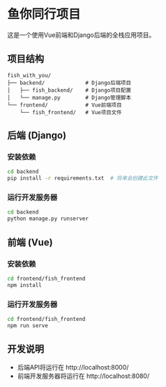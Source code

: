 # 鱼你同行项目

这是一个使用Vue前端和Django后端的全栈应用项目。

## 项目结构

```
fish_with_you/
├── backend/             # Django后端项目
│   ├── fish_backend/    # Django项目配置
│   └── manage.py        # Django管理脚本
└── frontend/            # Vue前端项目
    └── fish_frontend/   # Vue项目文件
```

## 后端 (Django)

### 安装依赖

```bash
cd backend
pip install -r requirements.txt  # 将来会创建此文件
```

### 运行开发服务器

```bash
cd backend
python manage.py runserver
```

## 前端 (Vue)

### 安装依赖

```bash
cd frontend/fish_frontend
npm install
```

### 运行开发服务器

```bash
cd frontend/fish_frontend
npm run serve
```

## 开发说明

- 后端API将运行在 http://localhost:8000/
- 前端开发服务器将运行在 http://localhost:8080/